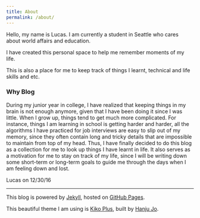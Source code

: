 ```yaml
---
title: About
permalink: /about/
---
```


Hello, my name is Lucas. I am currently a student in Seattle who cares about world affairs and education.

I have created this personal space to help me remember moments of my life.

This is also a place for me to keep track of things I learnt, technical and life skills and etc.

### Why Blog

During my junior year in college, I have realized that keeping things in my brain is not enough anymore,
given that I have been doing it since I was little. When I grow up, things tend to get much more complicated. For instance,
things I am learning in school is getting harder and harder, all the algorithms I have practiced for job interviews are 
easy to slip out of my memory, since they often contain long and tricky details that are impossible to maintain from top
of my head. Thus, I have finally decided to do this blog as a collection for me to look up things I have learnt in life.
It also serves as a motivation for me to stay on track of my life, since I will be writing down some short-term or long-term goals
to guide me through the days when I am feeling down and lost.

Lucas on 12/30/16

---

This blog is powered by [Jekyll](http://jekyllrb.com/), hosted on [GitHub Pages](https://pages.github.com/).

This beautiful theme I am using is [Kiko Plus](https://github.com/AWEEKJ/Kiko-plus), built by [Hanju Jo](https://github.com/AWEEKJ).




